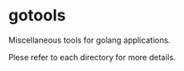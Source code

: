 # gotools

Miscellaneous tools for golang applications.

Plese refer to each directory for more details.
